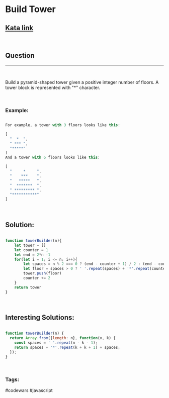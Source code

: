# Build Tower


[1]: https://www.codewars.com/kata/576757b1df89ecf5bd00073b/solutions/javascript
## [Kata link][1]

&nbsp;

## Question
---

&nbsp;

Build a pyramid-shaped tower given a positive integer number of floors. A tower block is represented with "*" character.



&nbsp;

### **Example:** 
<!-- code below -->

```javascript

For example, a tower with 3 floors looks like this:

[
  "  *  ",
  " *** ", 
  "*****"
]
And a tower with 6 floors looks like this:

[
  "     *     ", 
  "    ***    ", 
  "   *****   ", 
  "  *******  ", 
  " ********* ", 
  "***********"
]

```


&nbsp;

## **Solution:**

<!-- code below -->

```javascript

function towerBuilder(n){
    let tower = []
    let counter = 1
    let end = 2*n -1
    for(let i = 1; i <= n; i++){
        let spaces = n % 2 === 0 ? (end - counter + 1) / 2 : (end - counter) / 2
        let floor = spaces > 0 ? ' '.repeat(spaces) + '*'.repeat(counter) + ' '.repeat(spaces) : '*'.repeat(counter)
        tower.push(floor)
        counter += 2
    }
    return tower
}

```

&nbsp;

## **Interesting Solutions:**

<!-- code below -->

```javascript

function towerBuilder(n) {
  return Array.from({length: n}, function(v, k) {
    const spaces = ' '.repeat(n - k - 1);
    return spaces + '*'.repeat(k + k + 1) + spaces;
  });
}

```

&nbsp;

### Tags:
#codewars #javascript